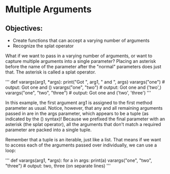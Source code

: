 # Multiple Arguments

## Objectives:

- Create functions that can accept a varying number of arguments
- Recognize the splat operator

What if we want to pass in a varying number of arguments, or want to capture multiple arguments into a single parameter? Placing an asterisk before the name of the parameter after the "normal" parameters does just that. The asterisk is called a splat operator.

'''
def varargs(arg1, \*args):
print("Got ", arg1, " and ", args)
varargs("one") # output: Got one and ()
varargs("one", "two") # output: Got one and ('two',)
varargs("one", "two", "three") # output: Got one and ('two', 'three')
'''

In this example, the first argument arg1 is assigned to the first method parameter as usual. Notice, however, that any and all remaining arguments passed in are in the args parameter, which appears to be a tuple (as indicated by the () syntax)! Because we prefixed the final parameter with an asterisk (the splat operator), all the arguments that don't match a required parameter are packed into a single tuple.

Remember that a tuple is an iterable, just like a list. That means if we want to access each of the arguments passed over individually, we can use a loop:

'''
def varargs(arg1, \*args):
for a in args:
print(a)
varargs("one", "two", "three") # output: two, three (on separate lines)
'''
